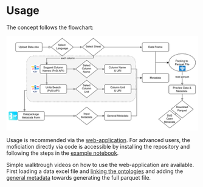 # Usage

The concept follows the flowchart:

![flowchart](../trailpack.drawio.png)

Usage is recommended via the [web-application](https://trailpack.streamlit.app/). 
For advanced users, the moficiation directly via code is accessible by installing the repository and following the steps in the [example notebook](https://github.com/TimoDiepers/trailpack/blob/main/examples/example_packing.ipynb).

Simple walktrough videos on how to use the web-application are available. First loading a data excel file and [linking the ontologies](../uploading_and_ontology_streamlit-streamlit_app-2025-10-17-08-10-31.webm)
 and adding the [general metadata](../general_metadata_to_download_streamlit-streamlit_app-2025-10-17-08-10-00.webm) towards generating the full parquet file.
